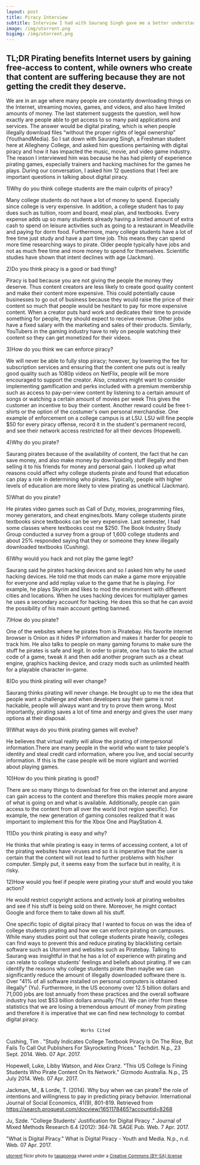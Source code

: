 ```yaml
---
layout: post
title: Piracy Interview
subtitle: Interview I had with Saurang Singh gave me a better understanding of how and why people pirate.
image: /img/utorrent.png
bigimg: /img/utorrent.png
---
```

## TL;DR Pirating benefits Internet users by gaining free-access to content, while owners who create that content are suffering because they are not getting the credit they deserve.

We are in an age where many people are constantly downloading things on the Internet, streaming movies, games, and videos, and also have limited amounts of money. The last statement suggests the question, well how exactly are people able to get access to so many paid applications and services. The answer would be digital pirating, which is when people illegally download files “without the proper rights of legal ownership” (YouthandMedia). So I sat down with Saurang Singh, a Freshman student here at Allegheny College, and asked him questions pertaining with digital piracy and how it has impacted the music, movie, and video game industry. The reason I interviewed him was because he has had plenty of experience pirating games, especially trainers and hacking machines for the games he plays. During our conversation, I asked him 12 questions that I feel are important questions in talking about digital piracy.


1)Why do you think college students are the main culprits of piracy?

Many college students do not have a lot of money to spend. Especially since college is very expensive. In addition, a college student has to pay dues such as tuition, room and board, meal plan, and textbooks. Every expense adds up so many students already having a limited amount of extra cash to spend on leisure activities such as going to a restaurant in Meadville and paying for dorm food. Furthermore, many college students have a lot of free time just study and have a part time job. This means they can spend more time researching ways to pirate. Older people typically have jobs and not as much free time and more money to spend for themselves. Scientific studies have shown that intent declines with age (Jackman).

2)Do you think piracy is a good or bad thing?

Piracy is bad because you are not giving the people the money they deserve. Thus content creators are less likely to create good quality content and make their content more expensive. This could potentially cause businesses to go out of business because they would raise the price of their content so much that people would be hesitant to pay for more expensive content. When a creator puts hard work and dedicates their time to provide something for people, they should expect to receive revenue. Other jobs have a fixed salary with the marketing and sales of their products. Similarly, YouTubers in the gaming industry have to rely on people watching their content so they can get monetized for their videos.

3)How do you think we can enforce piracy?

We will never be able to fully stop piracy; however, by lowering the fee for subscription services and ensuring that the content one puts out is really good quality such as 1080p videos on NetFlix, people will be more encouraged to support the creator. Also, creators might want to consider implementing gamification and perks included with a premium membership such as access to pay-per-view content by listening to a certain amount of songs or watching a certain amount of movies per week This gives the customer an incentive to buy their content. Another reward could be free t-shirts or the option of the costumer's own personal merchandise. One example of enforcement on a college campus is at LSU. LSU will fine people $50 for every piracy offense, record it in the student's permanent record, and see their network access restricted for all their devices (Hopewell).

4)Why do you pirate?

Saurang pirates because of the availability of content, the fact that he can save money, and also make money by downloading stuff illegally and then selling it to his friends for money and personal gain. I looked up what reasons could affect why college students pirate and found that education can play a role in determining who pirates. Typically, people with higher levels of education are more likely to view pirating as unethical (Jackman).

5)What do you pirate?

He pirates video games such as Call of Duty, movies, programming files, money generators, and cheat engines/bots. Many college students pirate textbooks since textbooks can be very expensive. Last semester, I had some classes where textbooks cost me $250. The Book Industry Study Group conducted a survey from a group of 1,600 college students and about 25% responded saying that they or someone they knew illegally downloaded textbooks (Cushing).

6)Why would you hack and not play the game legit?

Saurang said he pirates hacking devices and so I asked him why he used hacking devices. He told me that mods can make a game more enjoyable for everyone and add replay value to the game that he is playing. For example, he plays Skyrim and likes to mod the environment with different cities and locations. When he uses hacking devices for multiplayer games he uses a secondary account for hacking. He does this so that he can avoid the possibility of his main account getting banned.

7)How do you pirate?

One of the websites where he pirates from is Piratebay. His favorite internet browser is Onion as it hides IP information and makes it harder for people to track him. He also talks to people on many gaming forums to make sure the stuff he pirates is safe and legit. In order to pirate, one has to take the actual code of a game, tweak it and then add another program such as a cheat engine, graphics hacking device, and crazy mods such as unlimited health for a playable character in-game.

8)Do you think pirating will ever change?

Saurang thinks pirating will never change. He brought up to me the idea that people want a challenge and when developers say their game is not hackable, people will always want and try to prove them wrong. Most importantly, pirating saves a lot of time and energy and gives the user many options at their disposal.

9)What ways do you think pirating games will evolve?

He believes that virtual reality will allow the pirating of interpersonal information.There are many people in the world who want to take people's identity and steal credit card information, where you live, and social security information. If this is the case people will be more vigilant and worried about playing games.

10)How do you think pirating is good?

There are so many things to download for free on the internet and anyone can gain access to the content and therefore this makes people more aware of what is going on and what is available. Additionally, people can gain access to the content from all over the world (not region specific). For example, the new generation of gaming consoles realized that it was important to implement this for the Xbox One and PlayStation 4.

11)Do you think pirating is easy and why?

He thinks that while pirating is easy in terms of accessing content, a lot of the pirating websites have viruses and so it is imperative that the user is certain that the content will not lead to further problems with his/her computer. Simply put, it seems easy from the surface but in reality, it is risky.

12)How would you feel if people were pirating your stuff and would you take action?

He would restrict copyright actions and actively look at pirating websites and see if his stuff is being sold on there. Moreover, he might contact Google and force them to take down all his stuff.

One specific topic of digital piracy that I wanted to focus on was the idea of college students pirating and how we can enforce pirating on campuses. While many studies point out that college students pirate heavily, colleges can find ways to prevent this and reduce pirating by blacklisting certain software such as Utorrent and websites such as Piratebay. Talking to Saurang was insightful in that he has a lot of experience with pirating and can relate to college students' feelings and beliefs about pirating. If we can identify the reasons why college students pirate then maybe we can significantly reduce the amount of illegally downloaded software there is. Over "41% of all software installed on personal computers is obtained illegally" (Yu). Furthermore, in the US economy over 12.5 billion dollars and 71,000 jobs are lost annually from these practices and the overall software industry has lost $53 billion dollars annually (Yu). We can infer from these statistics that we are losing a tremendous amount of money from pirating and therefore it is imperative that we can find new technology to combat digital piracy.




                                Works Cited

Cushing, Tim . "Study Indicates College Textbook Piracy Is On The Rise, But Fails To Call Out Publishers For Skyrocketing Prices." Techdirt. N.p., 23 Sept. 2014. Web. 07 Apr. 2017.

Hopewell, Luke, Libby Watson, and Alex Cranz. "This US College Is Fining Students Who Pirate Content On Its Network." Gizmodo Australia. N.p., 25 July 2014. Web. 07 Apr. 2017.

Jackman, M., & Lorde, T. (2014). Why buy when we can pirate? the role of intentions and willingness to pay in predicting piracy behavior. International Journal of Social Economics, 41(9), 801-819. Retrieved from https://search.proquest.com/docview/1651178465?accountid=8268

Ju, Szde. "College Students’ Justification for Digital Piracy ." Journal of Mixed Methods Research 6.4 (2012): 364-78. SAGE Pub. Web. 7 Apr. 2017.

"What is Digital Piracy." What is Digital Piracy - Youth and Media. N.p., n.d. Web. 07 Apr. 2017.


<small> <a title="utorrent" href="https://flickr.com/photos/tapaponga/4882557452">utorrent</a> flickr photo by <a href="https://flickr.com/people/tapaponga">tapaponga</a> shared under a <a href="https://creativecommons.org/licenses/by-sa/2.0/">Creative Commons (BY-SA) license</a> </small>
